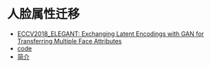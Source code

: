 # 人脸属性迁移
- [ECCV2018_ELEGANT: Exchanging Latent Encodings with GAN for Transferring Multiple Face Attributes](https://arxiv.org/abs/1803.10562)
- [code](https://github.com/Prinsphield/ELEGANT)
- [简介](https://mp.weixin.qq.com/s?__biz=MzIzOTY2NTQ5Mg==&mid=2247484536&idx=1&sn=95fde57171b80d2327f377e2b52e5c9d&chksm=e927ec43de50655524eeb820e842afdf1cc87b844e5a537b4bb4c9596cdaf637ccabd4cca18a&mpshare=1&scene=1&srcid=0710UCYf10ajGzm7uccMyYVQ#rd)
